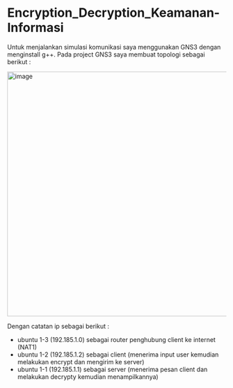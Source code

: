 # Encryption_Decryption_Keamanan-Informasi

Untuk menjalankan simulasi komunikasi saya menggunakan GNS3 dengan menginstall g++. Pada project GNS3 saya membuat topologi sebagai berikut :

<img width="561" alt="image" src="https://github.com/Osvaldo-Kurniawan/Enc_Dcy_Keamanan-Informasi/assets/108170210/425354a2-fa02-4773-bc97-71f1819bd60c">


Dengan catatan ip sebagai berikut :
- ubuntu 1-3 (192.185.1.0) sebagai router penghubung client ke internet (NAT1)
- ubuntu 1-2 (192.185.1.2) sebagai client (menerima input user kemudian melakukan encrypt dan mengirim ke server)
- ubuntu 1-1 (192.185.1.1) sebagai server (menerima pesan client dan melakukan decrypty kemudian menampilkannya)
